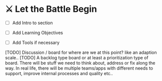 # ⚔️ Let the Battle Begin

- [ ] Add Intro to section
- [ ] Add Learning Objectives
- [ ] Add Tools if necessary


[TODO] Discussion / board for where are we at this point? like an adaption scale..
[TODO] A backlog type board or at least a prioritization type of board. There will be stuff we need to think about, address or fix along the way. In real life, there will be multiple teams/apps with different needs to support, improve internal processes and quality etc..
<!---
        Novice -> Intermediate -> Master
        Walker -> Hiker -> Mountaineer
        Novice -> craftsman -> master

--->

